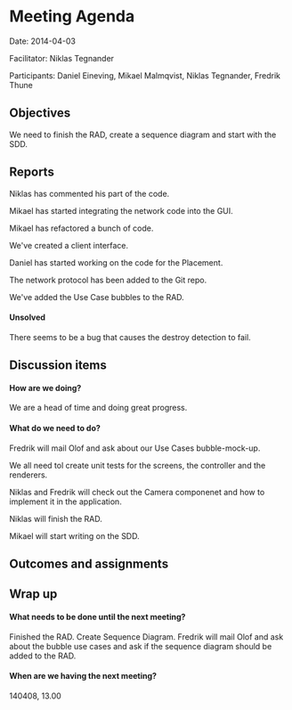 # Meeting Agenda

Date: 2014-04-03

Facilitator: Niklas Tegnander

Participants: Daniel Eineving, Mikael Malmqvist, Niklas Tegnander, Fredrik Thune

## Objectives
We need to finish the RAD, create a sequence diagram and start with the SDD.

## Reports
Niklas has commented his part of the code.

Mikael has started integrating the network code into the GUI.

Mikael has refactored a bunch of code.

We've created a client interface.

Daniel has started working on the code for the Placement.

The network protocol has been added to the Git repo.

We've added the Use Case bubbles to the RAD.

#### Unsolved
There seems to be a bug that causes the destroy detection to fail.

## Discussion items

#### How are we doing?
We are a head of time and doing great progress.

#### What do we need to do?
Fredrik will mail Olof and ask about our Use Cases bubble-mock-up.

We all need tol create unit tests for the screens, the controller and the renderers.

Niklas and Fredrik will check out the Camera componenet and how to implement it in the application.

Niklas will finish the RAD.

Mikael will start writing on the SDD.

## Outcomes and assignments

## Wrap up 

#### What needs to be done until the next meeting?
Finished the RAD.
Create Sequence Diagram.
Fredrik will mail Olof and ask about the bubble use cases and ask if the sequence diagram should be added to the RAD.

#### When are we having the next meeting?
140408, 13.00
